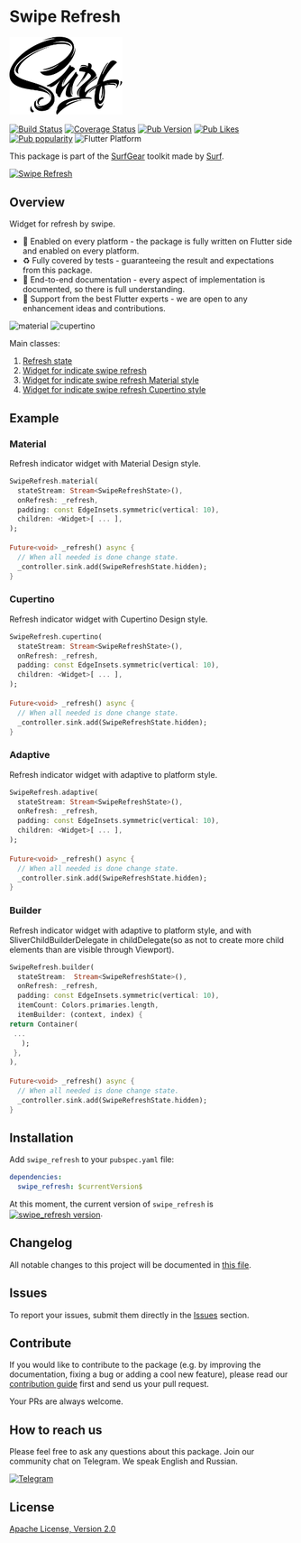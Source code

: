 # Swipe Refresh

<picture>
  <source media="(prefers-color-scheme: dark)" srcset="https://github.com/surfstudio/flutter-open-source/blob/887525c23f4d57a2d96fc2e6a31e15d1e29d1787/assets/logo_white.png">
  <img alt="Shows an illustrated sun in light color mode and a moon with stars in dark color mode." src="https://github.com/surfstudio/flutter-open-source/blob/887525c23f4d57a2d96fc2e6a31e15d1e29d1787/assets/logo_black.png" width ="200">
</picture>

[![Build Status](https://shields.io/github/actions/workflow/status/surfstudio/flutter-swipe-refresh/main.yml?logo=github&logoColor=white)](https://github.com/surfstudio/flutter-swipe-refresh)
[![Coverage Status](https://img.shields.io/codecov/c/github/surfstudio/flutter-swipe-refresh?logo=codecov&logoColor=white)](https://app.codecov.io/gh/surfstudio/flutter-swipe-refresh)
[![Pub Version](https://img.shields.io/pub/v/swipe_refresh?logo=dart&logoColor=white)](https://pub.dev/packages/swipe_refresh)
[![Pub Likes](https://badgen.net/pub/likes/swipe_refresh)](https://pub.dev/packages/swipe_refresh)
[![Pub popularity](https://badgen.net/pub/popularity/swipe_refresh)](https://pub.dev/packages/swipe_refresh/score)
![Flutter Platform](https://badgen.net/pub/flutter-platform/swipe_refresh)

This package is part of the [SurfGear](https://github.com/surfstudio/SurfGear) toolkit made by [Surf](https://surf.ru).

[![Swipe Refresh](https://i.ibb.co/wCbKCy6/Swipe-Refresh.png)](https://github.com/surfstudio/SurfGear)

## Overview

Widget for refresh by swipe.

- :1234: Enabled on every platform - the package is fully written on Flutter side and enabled on every platform.
- :recycle: Fully covered by tests - guaranteeing the result and expectations from this package.
- :notebook_with_decorative_cover: End-to-end documentation - every aspect of implementation is documented, so there is full understanding.
- :cow2: Support from the best Flutter experts - we are open to any enhancement ideas and contributions.

![material](https://i.ibb.co/7Kmy91f/material.gif)
![cupertino](https://i.ibb.co/smPxRp7/cupertino.gif)

Main classes:

1. [Refresh state](lib/src/swipe_refresh_state.dart)
2. [Widget for indicate swipe refresh](lib/src/swipe_refresh.dart)
3. [Widget for indicate swipe refresh Material style](lib/src/material_swipe_refresh.dart)
4. [Widget for indicate swipe refresh Cupertino style](lib/src/cupertino_swipe_refresh.dart)

## Example

### Material

Refresh indicator widget with Material Design style.

```dart
SwipeRefresh.material(
  stateStream: Stream<SwipeRefreshState>(),
  onRefresh: _refresh,
  padding: const EdgeInsets.symmetric(vertical: 10),
  children: <Widget>[ ... ],
);

Future<void> _refresh() async {
  // When all needed is done change state.
  _controller.sink.add(SwipeRefreshState.hidden);
}
```

### Cupertino

Refresh indicator widget with Cupertino Design style.

```dart
SwipeRefresh.cupertino(
  stateStream: Stream<SwipeRefreshState>(),
  onRefresh: _refresh,
  padding: const EdgeInsets.symmetric(vertical: 10),
  children: <Widget>[ ... ],
);

Future<void> _refresh() async {
  // When all needed is done change state.
  _controller.sink.add(SwipeRefreshState.hidden);
}
```

### Adaptive

Refresh indicator widget with adaptive to platform style.

```dart
SwipeRefresh.adaptive(
  stateStream: Stream<SwipeRefreshState>(),
  onRefresh: _refresh,
  padding: const EdgeInsets.symmetric(vertical: 10),
  children: <Widget>[ ... ],
);

Future<void> _refresh() async {
  // When all needed is done change state.
  _controller.sink.add(SwipeRefreshState.hidden);
}
```

### Builder

Refresh indicator widget with adaptive to platform style, and with SliverChildBuilderDelegate in childDelegate(so as not to create more child elements than are visible through Viewport).

```dart
SwipeRefresh.builder(
  stateStream:  Stream<SwipeRefreshState>(),
  onRefresh: _refresh,
  padding: const EdgeInsets.symmetric(vertical: 10),
  itemCount: Colors.primaries.length,
  itemBuilder: (context, index) {
return Container(
 ...
   );
 },
),

Future<void> _refresh() async {
  // When all needed is done change state.
  _controller.sink.add(SwipeRefreshState.hidden);
}
```

## Installation

Add `swipe_refresh` to your `pubspec.yaml` file:

```yaml
dependencies:
  swipe_refresh: $currentVersion$
```

<p>At this moment, the current version of <code>swipe_refresh</code> is <a href="https://pub.dev/packages/swipe_refresh"><img style="vertical-align:middle;" src="https://img.shields.io/pub/v/swipe_refresh.svg" alt="swipe_refresh version"></a>.</p>

## Changelog

All notable changes to this project will be documented in [this file](./CHANGELOG.md).

## Issues

To report your issues, submit them directly in the [Issues](https://github.com/surfstudio/flutter-swipe-refresh/issues) section.

## Contribute

If you would like to contribute to the package (e.g. by improving the documentation, fixing a bug or adding a cool new feature), please read our [contribution guide](./CONTRIBUTING.md) first and send us your pull request.

Your PRs are always welcome.

## How to reach us

Please feel free to ask any questions about this package. Join our community chat on Telegram. We speak English and Russian.

[![Telegram](https://img.shields.io/badge/chat-on%20Telegram-blue.svg)](https://t.me/SurfGear)

## License

[Apache License, Version 2.0](https://www.apache.org/licenses/LICENSE-2.0)
